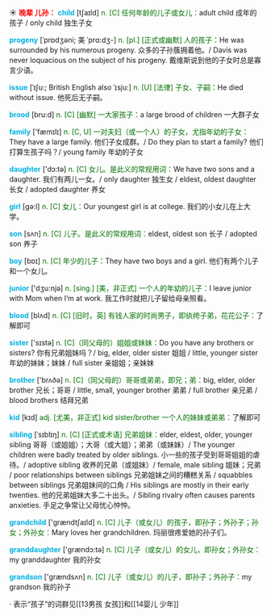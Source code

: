 ☀ <font color="red">**晚辈 儿孙：**</font>
<font color="sky blue">**child**</font> [tʃaɪld] 
<font color="rgb(227, 108, 9)">n. [C] 任何年龄的儿子或女儿：</font>adult child 成年的孩子 / only child 独生子女
           
<font color="sky blue">**progeny**</font> [ˈprɒdʒəni; 美 ˈprɑ:dʒ-]
<font color="rgb(227, 108, 9)">n. [pl.] [正式或幽默] 人的孩子：</font>He was surrounded by his numerous progeny. 众多的子孙簇拥着他。/ Davis was never loquacious on the subject of his progeny. 戴维斯说到他的子女时总是寡言少语。
           
<font color="sky blue">**issue**</font> [ˈɪʃu:; British English also ˈɪsju:]
<font color="rgb(227, 108, 9)">n. [U] [法律] 子女、子嗣：</font>He died without issue. 他死后无子嗣。           

<font color="sky blue">**brood**</font> [bru:d]
<font color="rgb(227, 108, 9)">n. [C] [幽默] 一大家孩子：</font>a large brood of children 一大群子女
 
<font color="sky blue">**family**</font> ['fæmɪlɪ] 
<font color="rgb(227, 108, 9)">n. [C, U] 一对夫妇（或一个人）的子女，尤指年幼的子女：</font>They have a large family. 他们子女成群。/ Do they plan to start a family? 他们打算生孩子吗？/ young family 年幼的子女

<font color="sky blue">**daughter**</font> ['dɔ:tə] 
<font color="rgb(227, 108, 9)">n. [C] 女儿。是此义的常规用词：</font>We have two sons and a daughter. 我们有两儿一女。/ only daughter 独生女 / eldest, oldest daughter 长女 / adopted daughter 养女

<font color="sky blue">**girl**</font> [ɡə:l] 
<font color="rgb(227, 108, 9)">n. [C] 女儿：</font>Our youngest girl is at college. 我们的小女儿在上大学。

<font color="sky blue">**son**</font> [sʌn] 
<font color="rgb(227, 108, 9)">n. [C] 儿子。是此义的常规用词：</font>eldest, oldest son 长子 / adopted son 养子

<font color="sky blue">**boy**</font> [bɒɪ] 
<font color="rgb(227, 108, 9)">n. [C] 年少的儿子：</font>They have two boys and a girl. 他们有两个儿子和一个女儿。

<font color="sky blue">**junior**</font> ['dӡu:njə] 
<font color="rgb(227, 108, 9)">n. [sing.] [美，非正式] 一个人的年幼的儿子：</font>I leave junior with Mom when I’m at work. 我工作时就把儿子留给母亲照看。

<font color="sky blue">**blood**</font> [blʌd] 
<font color="rgb(227, 108, 9)">n. [C] [旧时，英] 有钱人家的时尚男子，即纨绔子弟，花花公子：</font>了解即可

<font color="sky blue">**sister**</font> ['sɪstə] 
<font color="rgb(227, 108, 9)">n. [C]（同父母的）姐姐或妹妹：</font>Do you have any brothers or sisters? 你有兄弟姐妹吗？/ big, elder, older sister 姐姐 / little, younger sister 年幼的妹妹；妹妹 / full sister 亲姐姐；亲妹妹

<font color="sky blue">**brother**</font> ['brʌðə] 
<font color="rgb(227, 108, 9)">n. [C]（同父母的）哥哥或弟弟，即兄；弟：</font>big, elder, older brother 兄长；哥哥 / little, small, younger brother 弟弟 / full brother 亲兄弟 / blood brothers 结拜兄弟

<font color="sky blue">**kid**</font> [kɪd] 
<font color="rgb(227, 108, 9)">adj. [尤美，非正式] kid sister/brother 一个人的妹妹或弟弟：</font>了解即可
           
<font color="sky blue">**sibling**</font> [ˈsɪblɪŋ]
<font color="rgb(227, 108, 9)">n. [C] [正式或术语] 兄弟姐妹：</font>elder, eldest, older, younger sibling 哥哥（或姐姐）；大哥（或大姐）；弟弟（或妹妹）/ The younger children were badly treated by older siblings. 小一些的孩子受到哥哥姐姐的虐待。/ adoptive sibling 收养的兄弟（或姐妹）/ female, male sibling 姐妹；兄弟 / poor relationships between siblings 兄弟姐妹之间的糟糕关系 / squabbles between siblings 兄弟姐妹间的口角 / His siblings are mostly in their early twenties. 他的兄弟姐妹大多二十出头。/ Sibling rivalry often causes parents anxieties. 手足之争常让父母忧心忡忡。

<font color="sky blue">**grandchild**</font> ['ɡrændtʃaɪld] 
<font color="rgb(227, 108, 9)">n. [C] 儿子（或女儿）的孩子，即孙子；外孙子；孙女；外孙女：</font>Mary loves her grandchildren. 玛丽很疼爱她的孙子们。

<font color="sky blue">**granddaughter**</font> ['ɡrændɔ:tə] 
<font color="rgb(227, 108, 9)">n. [C] 儿子（或女儿）的女儿，即孙女；外孙女：</font>my granddaughter 我的孙女

<font color="sky blue">**grandson**</font> ['ɡrændsʌn] 
<font color="rgb(227, 108, 9)">n. [C] 儿子（或女儿）的儿子，即孙子；外孙子：</font>my grandson 我的孙子

· 表示“孩子”的词群见[[13男孩 女孩]]和[[14婴儿 少年]]

